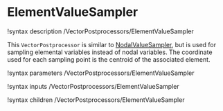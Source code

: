 # ElementValueSampler

!syntax description /VectorPostprocessors/ElementValueSampler

This `VectorPostprocessor` is similar to [NodalValueSampler](NodalValueSampler.md),
but is used for sampling elemental variables instead of nodal variables. The
coordinate used for each sampling point is the centroid of the associated
element.

!syntax parameters /VectorPostprocessors/ElementValueSampler

!syntax inputs /VectorPostprocessors/ElementValueSampler

!syntax children /VectorPostprocessors/ElementValueSampler
